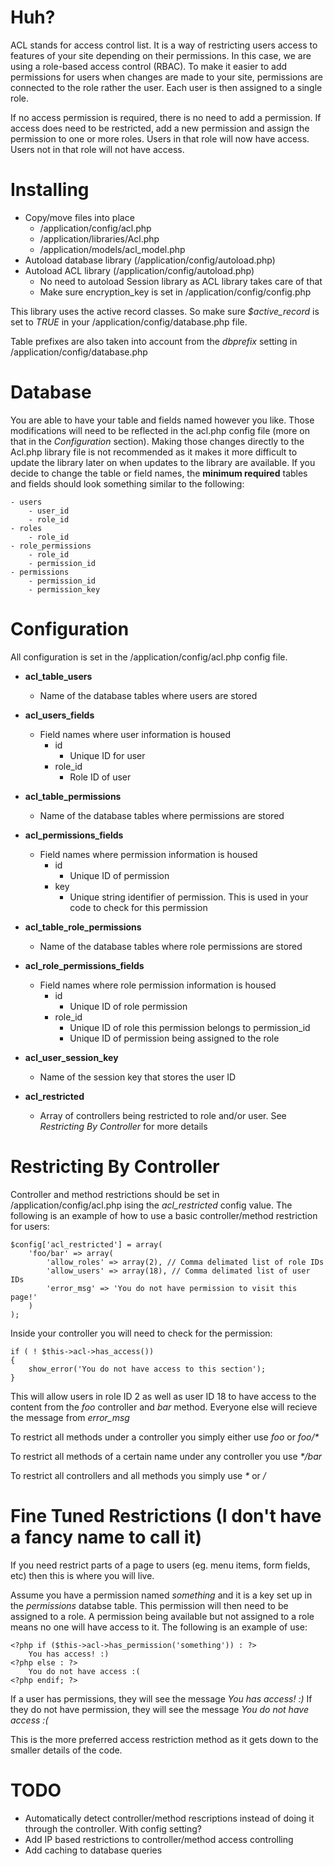 # Huh?
ACL stands for access control list. It is a way of restricting users access to features of your site depending on their
permissions. In this case, we are using a role-based access control (RBAC). To make it easier to add permissions for
users when changes are made to your site, permissions are connected to the role rather the user. Each user is then
assigned to a single role.

If no access permission is required, there is no need to add a permission. If access does need to be restricted, add a
new permission and assign the permission to one or more roles. Users in that role will now have access. Users not in
that role will not have access.


# Installing
* Copy/move files into place
    * /application/config/acl.php
    * /application/libraries/Acl.php
    * /application/models/acl_model.php
* Autoload database library (/application/config/autoload.php)
* Autoload ACL library (/application/config/autoload.php)
    * No need to autoload Session library as ACL library takes care of that
    * Make sure encryption_key is set in /application/config/config.php

This library uses the active record classes. So make sure _$active_record_ is set to _TRUE_ in your
/application/config/database.php file.

Table prefixes are also taken into account from the _dbprefix_ setting in /application/config/database.php


# Database
You are able to have your table and fields named however you like. Those modifications will need to be reflected in the
acl.php config file (more on that in the _Configuration_ section). Making those changes directly to the Acl.php library
file is not recommended as it makes it more difficult to update the library later on when updates to the library are
available. If you decide to change the table or field names, the __minimum required__ tables and fields should look
something similar to the following:

    - users
        - user_id
        - role_id
    - roles
        - role_id
    - role_permissions
        - role_id
        - permission_id
    - permissions
        - permission_id
        - permission_key


# Configuration
All configuration is set in the /application/config/acl.php config file.

* **acl_table_users**
    * Name of the database tables where users are stored

* **acl_users_fields**
    * Field names where user information is housed
        * id
             * Unique ID for user
        * role_id
             * Role ID of user

* **acl_table_permissions**
    * Name of the database tables where permissions are stored

* **acl_permissions_fields**
    * Field names where permission information is housed
        * id
            * Unique ID of permission
        * key
            * Unique string identifier of permission. This is used in your code to check for this permission

* **acl_table_role_permissions**
    * Name of the database tables where role permissions are stored

* **acl_role_permissions_fields**
    * Field names where role permission information is housed
        * id
             * Unique ID of role permission
        * role_id
             * Unique ID of role this permission belongs to
        permission_id
             * Unique ID of permission being assigned to the role

* **acl_user_session_key**
    * Name of the session key that stores the user ID

* **acl_restricted**
	* Array of controllers being restricted to role and/or user. See _Restricting By Controller_ for more details


# Restricting By Controller
Controller and method restrictions should be set in /application/config/acl.php ising the _acl_restricted_ config
value. The following is an example of how to use a basic controller/method restriction for users:

    $config['acl_restricted'] = array(
        'foo/bar' => array(
            'allow_roles' => array(2), // Comma delimated list of role IDs
            'allow_users' => array(18), // Comma delimated list of user IDs
            'error_msg' => 'You do not have permission to visit this page!'
        )
    );

Inside your controller you will need to check for the permission:

    if ( ! $this->acl->has_access())
    {
        show_error('You do not have access to this section');
    }

This will allow users in role ID 2 as well as user ID 18 to have access to the content from the _foo_ controller and
_bar_ method. Everyone else will recieve the message from _error_msg_

To restrict all methods under a controller you simply either use _foo_ or _foo/*_

To restrict all methods of a certain name under any controller you use _*/bar_

To restrict all controllers and all methods you simply use _*_ or _*/*_


# Fine Tuned Restrictions (I don't have a fancy name to call it)
If you need restrict parts of a page to users (eg. menu items, form fields, etc) then this is where you will live.

Assume you have a permission named _something_ and it is a key set up in the _permissions_ databse table. This
permission will then need to be assigned to a role. A permission being available but not assigned to a role means no
one will have access to it. The following is an example of use:

    <?php if ($this->acl->has_permission('something')) : ?>
        You has access! :)
    <?php else : ?>
        You do not have access :(
    <?php endif; ?>

If a user has permissions, they will see the message _You has access! :)_ If they do not have permission, they will see
the message _You do not have access :(_

This is the more preferred access restriction method as it gets down to the smaller details of the code.


# TODO
* Automatically detect controller/method rescriptions instead of doing it through the controller. With config setting?
* Add IP based restrictions to controller/method access controlling
* Add caching to database queries
